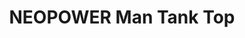 ---
layout: product
title: NEOPOWER Man Tank Top
product_image: /active/2961-v-man.png
product_image_hover: /active/2961-v-man-1.png
price: '38.00'
categories: Upper Body
---